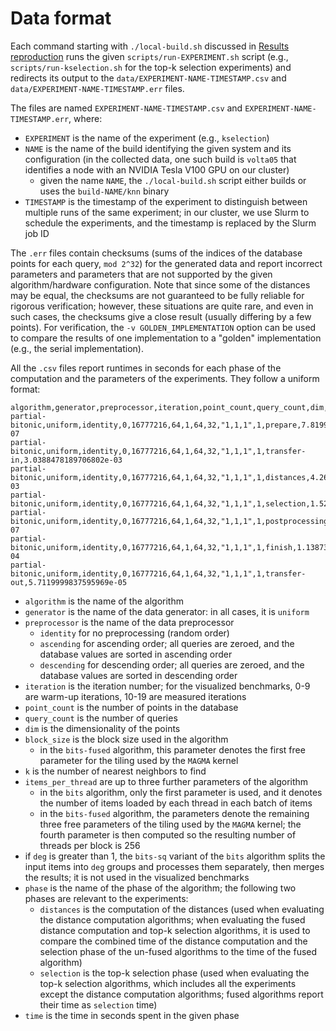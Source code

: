 # Data format

Each command starting with `./local-build.sh` discussed in [Results reproduction](../README.md#results-reproduction) runs the given `scripts/run-EXPERIMENT.sh` script (e.g., `scripts/run-kselection.sh` for the top-k selection experiments) and redirects its output to the `data/EXPERIMENT-NAME-TIMESTAMP.csv` and `data/EXPERIMENT-NAME-TIMESTAMP.err` files.

The files are named `EXPERIMENT-NAME-TIMESTAMP.csv` and `EXPERIMENT-NAME-TIMESTAMP.err`, where:

- `EXPERIMENT` is the name of the experiment (e.g., `kselection`)
- `NAME` is the name of the build identifying the given system and its configuration (in the collected data, one such build is `volta05` that identifies a node with an NVIDIA Tesla V100 GPU on our cluster)
  - given the name `NAME`, the `./local-build.sh` script either builds or uses the `build-NAME/knn` binary
- `TIMESTAMP` is the timestamp of the experiment to distinguish between multiple runs of the same experiment; in our cluster, we use Slurm to schedule the experiments, and the timestamp is replaced by the Slurm job ID

The `.err` files contain checksums (sums of the indices of the database points for each query, `mod 2^32`) for the generated data and report incorrect parameters and parameters that are not supported by the given algorithm/hardware configuration. Note that since some of the distances may be equal, the checksums are not guaranteed to be fully reliable for rigorous verification; however, these situations are quite rare, and even in such cases, the checksums give a close result (usually differing by a few points). For verification, the `-v GOLDEN_IMPLEMENTATION` option can be used to compare the results of one implementation to a "golden" implementation (e.g., the serial implementation).

All the `.csv` files report runtimes in seconds for each phase of the computation and the parameters of the experiments. They follow a uniform format:

```csv
algorithm,generator,preprocessor,iteration,point_count,query_count,dim,block_size,k,items_per_thread,deg,phase,time
partial-bitonic,uniform,identity,0,16777216,64,1,64,32,"1,1,1",1,prepare,7.8199999999999999e-07
partial-bitonic,uniform,identity,0,16777216,64,1,64,32,"1,1,1",1,transfer-in,3.0388478189706802e-03
partial-bitonic,uniform,identity,0,16777216,64,1,64,32,"1,1,1",1,distances,4.2674490000000004e-03
partial-bitonic,uniform,identity,0,16777216,64,1,64,32,"1,1,1",1,selection,1.5226899480000000e+00
partial-bitonic,uniform,identity,0,16777216,64,1,64,32,"1,1,1",1,postprocessing,5.6100000000000001e-07
partial-bitonic,uniform,identity,0,16777216,64,1,64,32,"1,1,1",1,finish,1.1387300000000000e-04
partial-bitonic,uniform,identity,0,16777216,64,1,64,32,"1,1,1",1,transfer-out,5.7119999837595969e-05
```

- `algorithm` is the name of the algorithm
- `generator` is the name of the data generator: in all cases, it is `uniform`
- `preprocessor` is the name of the data preprocessor
  - `identity` for no preprocessing (random order)
  - `ascending` for ascending order; all queries are zeroed, and the database values are sorted in ascending order
  - `descending` for descending order; all queries are zeroed, and the database values are sorted in descending order
- `iteration` is the iteration number; for the visualized benchmarks, 0-9 are warm-up iterations, 10-19 are measured iterations
- `point_count` is the number of points in the database
- `query_count` is the number of queries
- `dim` is the dimensionality of the points
- `block_size` is the block size used in the algorithm
  - in the `bits-fused` algorithm, this parameter denotes the first free parameter for the tiling used by the `MAGMA` kernel
- `k` is the number of nearest neighbors to find
- `items_per_thread` are up to three further parameters of the algorithm
  - in the `bits` algorithm, only the first parameter is used, and it denotes the number of items loaded by each thread in each batch of items
  - in the `bits-fused` algorithm, the parameters denote the remaining three free parameters of the tiling used by the `MAGMA` kernel; the fourth parameter is then computed so the resulting number of threads per block is 256
- if `deg` is greater than 1, the `bits-sq` variant of the `bits` algorithm splits the input items into `deg` groups and processes them separately, then merges the results; it is not used in the visualized benchmarks
- `phase` is the name of the phase of the algorithm; the following two phases are relevant to the experiments:
  - `distances` is the computation of the distances (used when evaluating the distance computation algorithms; when evaluating the fused distance computation and top-k selection algorithms, it is used to compare the combined time of the distance computation and the selection phase of the un-fused algorithms to the time of the fused algorithm)
  - `selection` is the top-k selection phase (used when evaluating the top-k selection algorithms, which includes all the experiments except the distance computation algorithms; fused algorithms report their time as `selection` time)
- `time` is the time in seconds spent in the given phase
